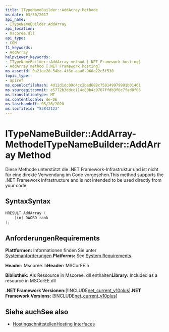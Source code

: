 ```yaml
---
title: ITypeNameBuilder::AddArray-Methode
ms.date: 03/30/2017
api_name:
- ITypeNameBuilder.AddArray
api_location:
- mscoree.dll
api_type:
- COM
f1_keywords:
- AddArray
helpviewer_keywords:
- ITypeNameBuilder::AddArray method [.NET Framework hosting]
- AddArray method [.NET Framework hosting]
ms.assetid: 0a21ae28-54bc-4f6e-aaa6-960a22c5f530
topic_type:
- apiref
ms.openlocfilehash: 4d12d1dc09c4cc2bed688c750149979991b01461
ms.sourcegitcommit: e5772b3ddcc114c80b4c9767ffdb3f6c7fad8f05
ms.translationtype: MT
ms.contentlocale: de-DE
ms.lasthandoff: 05/26/2020
ms.locfileid: "83842123"
---
```

# <a name="itypenamebuilderaddarray-method"></a><span data-ttu-id="0bdfa-102">ITypeNameBuilder::AddArray-Methode</span><span class="sxs-lookup"><span data-stu-id="0bdfa-102">ITypeNameBuilder::AddArray Method</span></span>
<span data-ttu-id="0bdfa-103">Diese Methode unterstützt die .NET Framework-Infrastruktur und ist nicht für eine direkte Verwendung im Code vorgesehen.</span><span class="sxs-lookup"><span data-stu-id="0bdfa-103">This method supports the .NET Framework infrastructure and is not intended to be used directly from your code.</span></span>  
  
## <a name="syntax"></a><span data-ttu-id="0bdfa-104">Syntax</span><span class="sxs-lookup"><span data-stu-id="0bdfa-104">Syntax</span></span>  
  
```cpp  
HRESULT AddArray (  
    [in] DWORD rank  
);  
```  
  
## <a name="requirements"></a><span data-ttu-id="0bdfa-105">Anforderungen</span><span class="sxs-lookup"><span data-stu-id="0bdfa-105">Requirements</span></span>  
 <span data-ttu-id="0bdfa-106">**Plattformen:** Informationen finden Sie unter [Systemanforderungen](../../get-started/system-requirements.md).</span><span class="sxs-lookup"><span data-stu-id="0bdfa-106">**Platforms:** See [System Requirements](../../get-started/system-requirements.md).</span></span>  
  
 <span data-ttu-id="0bdfa-107">**Header:** Mscoree. h</span><span class="sxs-lookup"><span data-stu-id="0bdfa-107">**Header:** MSCorEE.h</span></span>  
  
 <span data-ttu-id="0bdfa-108">**Bibliothek:** Als Ressource in Mscoree. dll enthalten</span><span class="sxs-lookup"><span data-stu-id="0bdfa-108">**Library:** Included as a resource in MSCorEE.dll</span></span>  
  
 <span data-ttu-id="0bdfa-109">**.NET Framework Versionen:**[!INCLUDE[net_current_v10plus](../../../../includes/net-current-v10plus-md.md)]</span><span class="sxs-lookup"><span data-stu-id="0bdfa-109">**.NET Framework Versions:** [!INCLUDE[net_current_v10plus](../../../../includes/net-current-v10plus-md.md)]</span></span>  
  
## <a name="see-also"></a><span data-ttu-id="0bdfa-110">Siehe auch</span><span class="sxs-lookup"><span data-stu-id="0bdfa-110">See also</span></span>

- [<span data-ttu-id="0bdfa-111">Hostingschnittstellen</span><span class="sxs-lookup"><span data-stu-id="0bdfa-111">Hosting Interfaces</span></span>](hosting-interfaces.md)
